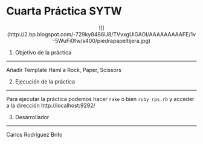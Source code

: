 **Cuarta Práctica SYTW**
============================
<center>
![](http://2.bp.blogspot.com/-729ky8486U8/TVvxgUiGAOI/AAAAAAAAAFE/1v-5WuFi0fw/s400/piedrapapeltijera.jpg)
</center>

1. Objetivo de la práctica
--------------------------

Añadir Template Haml a Rock, Paper, Scissors

2. Ejecución de la práctica
---------------------------

Para ejecutar la práctica podemos hacer `rake` o bien `ruby rps.rb` y acceder a la dirección http://localhost:9292/



3. Desarrollador
----------------
Carlos Rodríguez Brito


